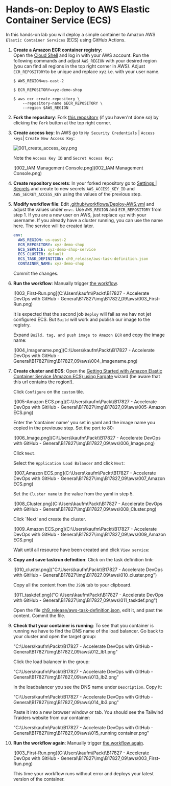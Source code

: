 # Hands-on: Deploy to AWS Elastic Container Service (ECS)

In this hands-on lab you will deploy a simple container to Amazon AWS `Elastic Container Services` (ECS) using GitHub Actions.

1. __Create a Amazon ECR container registry__:  
    Open the [Cloud Shell](https://aws.amazon.com/de/cloudshell/) and log in with your AWS account. Run the following commands and adjust `AWS_REGION` with your desired region (you can find all regions in the top right corner in AWS). Adjust `ECR_REPOSITORY`to be unique and replace xyz i.e. with your user name. 

    ```console
    $ AWS_REGION=us-east-2
    ```
    ```console
    $ ECR_REPOSITORY=xyz-demo-shop
    ```
    ```console
    $ aws ecr create-repository \
        --repository-name $ECR_REPOSITORY \
        --region $AWS_REGION
    ```

2. __Fork the repository__: Fork [this repository](https://github.com/wulfland/AccelerateDevOps) (if you haven'nt done so) by clicking the `Fork` button at the top right corner. 

3. __Create access key__: In AWS go to `My Security Credentials` | `Access keys`| `Create New Access Key`: 

    ![001_create_access_key.png](001_create_access_key.png)

    Note the `Access Key ID` and `Secret Access Key`:

    ![002_IAM Management Console.png](002_IAM Management Console.png)

4. __Create repository secrets__: In your forked repository go to [Settings | Secrets](/../../settings/secrets/actions) and create to new secrets `AWS_ACCESS_KEY_ID` and `AWS_SECRET_ACCESS_KEY` using the values of the previous step.

5. __Modify workflow file__: Edit [.github/workflows/Deploy-AWS.yml](/../../blob/main/.github/workflows/Deploy-AWS.yml) and adjust the values under `env:`. Use `AWS_REGION` and `ECR_REPOSITORY` from step 1. If you are a new user on AWS, just replace `xyz` with your username. If you already have a cluster running, you can use the name here. The service will be created later.   

    ```yaml
    env:
      AWS_REGION: us-east-2
      ECR_REPOSITORY: xyz-demo-shop
      ECS_SERVICE: xyz-demo-shop-service
      ECS_CLUSTER: default
      ECS_TASK_DEFINITION: ch9_release/aws-task-definition.json
      CONTAINER_NAME: xyz-demo-shop
    ```

    Commit the changes.

6. __Run the workflow__: Manually trigger [the workflow](/../../actions/workflows/Deploy-AWS.yml).

    ![003_First-Run.png](C:\Users\kaufm\Packt\B17827 - Accelerate DevOps with GitHub - General\B17827\img\B17827_09\aws\003_First-Run.png)

    It is expected that the second job `Deploy` will fail as we hav not jet configured ECS. But `Build` will work and publish our image to the registry.

    Expand `Build, tag, and push image to Amazon ECR` and copy the image name:

    ![004_Imagename.png](C:\Users\kaufm\Packt\B17827 - Accelerate DevOps with GitHub - General\B17827\img\B17827_09\aws\004_Imagename.png) 

7. __Create cluster and ECS__: Open the [Getting Started with Amazon Elastic Container Service (Amazon ECS) using Fargate](https://us-east-2.console.aws.amazon.com/ecs/home?region=us-east-2#/firstRun) wizard (be aware that this url contains the region!).

    Click `Configure` on the `custom` tile.

    ![005-Amazon ECS.png](C:\Users\kaufm\Packt\B17827 - Accelerate DevOps with GitHub - General\B17827\img\B17827_09\aws\005-Amazon ECS.png)

    Enter the 'container name' you set in yaml and the image name you copied in the previouse step. Set the port to 80: 

    ![006_Image.png](C:\Users\kaufm\Packt\B17827 - Accelerate DevOps with GitHub - General\B17827\img\B17827_09\aws\006_Image.png)

    Click `Next`.

    Select the `Application Load Balancer` and click `Next`:

    ![007_Amazon ECS.png](C:\Users\kaufm\Packt\B17827 - Accelerate DevOps with GitHub - General\B17827\img\B17827_09\aws\007_Amazon ECS.png)

    Set the `Cluster name` to the value from the yaml in step 5.

    ![008_Cluster.png](C:\Users\kaufm\Packt\B17827 - Accelerate DevOps with GitHub - General\B17827\img\B17827_09\aws\008_Cluster.png)

    Click `Next' and create the cluster.

    ![009_Amazon ECS.png](C:\Users\kaufm\Packt\B17827 - Accelerate DevOps with GitHub - General\B17827\img\B17827_09\aws\009_Amazon ECS.png)

    Wait until all resource have been created and click `View service`:

 8. __Copy and save taskrun definition__: Click on the task definition link:

    ![010_cluster.png]("C:\Users\kaufm\Packt\B17827 - Accelerate DevOps with GitHub - General\B17827\img\B17827_09\aws\010_cluster.png")

    Copy all the content from the `JSON` tab to your clipboard.

    ![011_taskdef.png]("C:\Users\kaufm\Packt\B17827 - Accelerate DevOps with GitHub - General\B17827\img\B17827_09\aws\011_taskdef.png")

    Open the file [ch9_release/aws-task-definition.json](/../../blob/main/ch9_release/aws-task-definition.json), edit it, and past the content. Commit the file.

9. __Check that your container is running__: To see that you container is running we have to find the DNS name of the load balancer. Go back to your cluster and open the target group:

    "C:\Users\kaufm\Packt\B17827 - Accelerate DevOps with GitHub - General\B17827\img\B17827_09\aws\012_lb1.png"

    Click the load balancer in the group:

    "C:\Users\kaufm\Packt\B17827 - Accelerate DevOps with GitHub - General\B17827\img\B17827_09\aws\013_lb2.png"

    In the loadbalancer you see the DNS name under `Description`. Copy it:

    "C:\Users\kaufm\Packt\B17827 - Accelerate DevOps with GitHub - General\B17827\img\B17827_09\aws\014_lb3.png"

    Paste it into a new browser window or tab. You should see the Tailwind Traiders website from our container:

    "C:\Users\kaufm\Packt\B17827 - Accelerate DevOps with GitHub - General\B17827\img\B17827_09\aws\015_running container.png"

10. __Run the workflow again__: Manually trigger [the workflow again](/../../actions/workflows/Deploy-AWS.yml).

    ![003_First-Run.png](C:\Users\kaufm\Packt\B17827 - Accelerate DevOps with GitHub - General\B17827\img\B17827_09\aws\003_First-Run.png)

    This time your workflow runs without error and deploys your latest version of the container.
